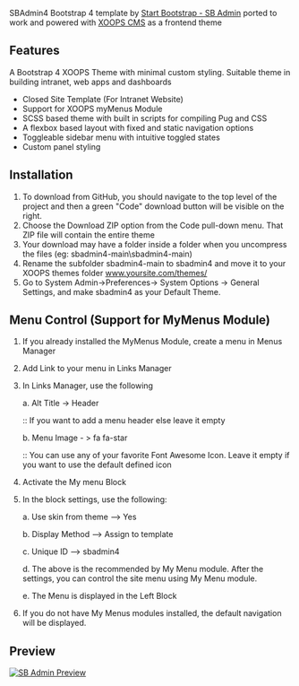 SBAdmin4 Bootstrap 4 template by [Start Bootstrap - SB Admin](https://startbootstrap.com/templates/sb-admin/) ported to work and powered with [XOOPS CMS](https://www.xoops.org/) as a frontend theme

## Features
A Bootstrap 4 XOOPS Theme with minimal custom styling. Suitable theme in building intranet, web apps and dashboards

- Closed Site Template (For Intranet Website)
- Support for XOOPS myMenus Module
- SCSS based theme with built in scripts for compiling Pug and CSS
- A flexbox based layout with fixed and static navigation options
- Toggleable sidebar menu with intuitive toggled states
- Custom panel styling

## Installation

1. To download from GitHub, you should navigate to the top level of the project and then a green "Code" download button will be visible on the right. 
2. Choose the Download ZIP option from the Code pull-down menu. That ZIP file will contain the entire theme
3. Your download may have a folder inside a folder when you uncompress the files (eg: sbadmin4-main\sbadmin4-main)
4. Rename the subfolder sbadmin4-main to sbadmin4 and move it to your XOOPS themes folder www.yoursite.com/themes/
5. Go to System Admin->Preferences-> System Options -> General Settings, and make sbadmin4 as your Default Theme. 

## Menu Control (Support for MyMenus Module)

1. If you already installed the MyMenus Module, create a menu in Menus Manager
2. Add Link to your menu in Links Manager
3. In Links Manager, use the following 
	
	a. Alt Title -> Header 
	
	:: If you want to add a menu header else leave it empty 
	
	b. Menu Image - > fa fa-star
	
	::  You can use any of your favorite Font Awesome Icon. Leave it empty if you want to use the default defined icon

4. Activate the My menu Block 
5. In the block settings, use the following:

	a. Use skin from theme —> Yes
	
	b. Display Method —> Assign to template
	
	c. Unique ID —> sbadmin4
	
	d. The above is the recommended by My Menu module. After the settings, you can control the site menu using My Menu module.
	
	e. The Menu is displayed in the Left Block

6. If you do not have My Menus modules installed, the default navigation will be displayed.
	
## Preview

[![SB Admin Preview](https://startbootstrap.com/assets/img/screenshots/templates/sb-admin.png)](https://startbootstrap.github.io/startbootstrap-sb-admin/)


